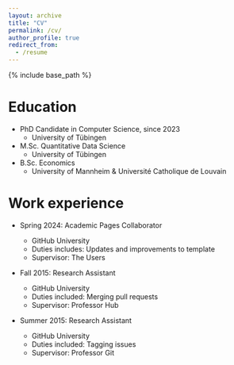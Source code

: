 ```yaml
---
layout: archive
title: "CV"
permalink: /cv/
author_profile: true
redirect_from:
  - /resume
---
```


{% include base_path %}

Education
======
* PhD Candidate in Computer Science, since 2023
  * University of Tübingen
* M.Sc. Quantitative Data Science
  * University of Tübingen
* B.Sc. Economics
  * University of Mannheim & Université Catholique de Louvain

Work experience
======
* Spring 2024: Academic Pages Collaborator
  * GitHub University
  * Duties includes: Updates and improvements to template
  * Supervisor: The Users

* Fall 2015: Research Assistant
  * GitHub University
  * Duties included: Merging pull requests
  * Supervisor: Professor Hub

* Summer 2015: Research Assistant
  * GitHub University
  * Duties included: Tagging issues
  * Supervisor: Professor Git
  
